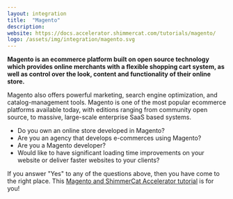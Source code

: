 ```yaml
---
layout: integration
title:  "Magento"
description:
website: https://docs.accelerator.shimmercat.com/tutorials/magento/
logo: /assets/img/integration/magento.svg
---
```

**Magento is an ecommerce platform built on open source technology which provides online merchants with a flexible shopping cart system, as well as control over the look, content and functionality of their online store.**

Magento also offers powerful marketing, search engine optimization, and catalog-management tools. Magento is one of the most popular ecommerce platforms available today, with editions ranging from community open source, to massive, large-scale enterprise SaaS based systems.

* Do you own an online store developed in Magento?
* Are you an agency that develops e-commerces using Magento?
* Are you a Magento developer?
* Would like to have significant loading time improvements on your website or deliver faster websites to your clients?

If you answer "Yes" to any of the questions above, then you have come to the right place. This <a href="https://docs.accelerator.shimmercat.com/tutorials/magento/" target="_blank">Magento and ShimmerCat Accelerator tutorial</a> is for you!